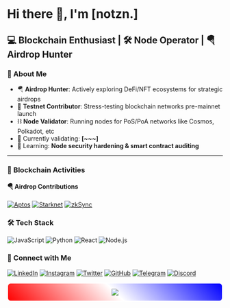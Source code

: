 # Hi there 👋, I'm [notzn.]

## 💻 Blockchain Enthusiast | 🛠️ Node Operator | 🪂 Airdrop Hunter

### 📌 About Me
- 🪂 **Airdrop Hunter**: Actively exploring DeFi/NFT ecosystems for strategic airdrops
- 🧪 **Testnet Contributor**: Stress-testing blockchain networks pre-mainnet launch
- ⛓️ **Node Validator**: Running nodes for PoS/PoA networks like Cosmos, Polkadot, etc
- 🔭 Currently validating: **[~~~]**
- 🌱 Learning: **Node security hardening & smart contract auditing**

---

### 🚀 Blockchain Activities
#### 🪂 Airdrop Contributions
[![Aptos](https://img.shields.io/badge/Aptos-000000?logo=aptos&logoColor=white)](https://aptoslabs.com/)
[![Starknet](https://img.shields.io/badge/StarkNet-FF4500?logo=starknet&logoColor=white)](https://starknet.io/)
[![zkSync](https://img.shields.io/badge/zkSync-4B33FF)](https://zksync.io/)


### 🛠 Tech Stack
![JavaScript](https://img.shields.io/badge/-JavaScript-F7DF1E?logo=javascript&logoColor=black)
![Python](https://img.shields.io/badge/-Python-3776AB?logo=python&logoColor=white)
![React](https://img.shields.io/badge/-React-61DAFB?logo=react&logoColor=black)
![Node.js](https://img.shields.io/badge/-Node.js-339933?logo=node.js&logoColor=white)

### 📱 Connect with Me
[![LinkedIn](https://img.shields.io/badge/LinkedIn-0077B5?logo=linkedin&logoColor=white)](https://linkedin.com/in/yourprofile)
[![Instagram](https://img.shields.io/badge/Instagram-E4405F?logo=instagram&logoColor=white)](https://instagram.com/yourprofile)
[![Twitter](https://img.shields.io/badge/Twitter-1DA1F2?logo=twitter&logoColor=white)](https://twitter.com/yourhandle)
[![GitHub](https://img.shields.io/badge/GitHub-181717?logo=github&logoColor=white)](https://github.com/yourusername)
[![Telegram](https://img.shields.io/badge/Telegram-26A5E4?logo=telegram&logoColor=white)](https://t.me/yourusername)
[![Discord](https://img.shields.io/badge/Discord-5865F2?logo=discord&logoColor=white)](https://discord.gg/invitecode)

<div align="center" style="
  background: linear-gradient(45deg, #FF0000, #FFFFFF, #0000FF);
  padding: 12px;
  border-radius: 8px;
  border: 2px solid #FFFFFF;
">
  <img src="https://readme-typing-svg.demolab.com?font=Fira+Code&size=24&pause=1000&color=FFFFFF&background=00000000&width=435&height=40&lines=📝Building+Something+Awesome!;💻Web3+Enthusiast!;⛓️Node+Validator!; 🧪Testnet+Contributor!">
</div>
